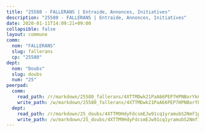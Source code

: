 ```yaml
---
title: "25580 - FALLERANS | Entraide, Annonces, Initiatives"
description: "25580 - FALLERANS | Entraide, Annonces, Initiatives"
date: 2020-01-11T14:09:21+09:00
collapsible: false
layout: commune
comm:
  nom: "FALLERANS"
  slug: fallerans
  cp: "25580"
dept:
  nom: "Doubs"
  slug: doubs
  num: "25"
peerpad:
  comm:
    read_path: /r/markdown/25580_fallerans/4XTTMDwk21PaA66PEP7HPNBorYk6imTuqBKEbpx5Zjjx8NJAX
    write_path: /w/markdown/25580_fallerans/4XTTMDwk21PaA66PEP7HPNBorYk6imTuqBKEbpx5Zjjx8NJAX-K3TgTmxBmc8GwHiBQGf6wTUKUNU2hGckxV7j3vr2jHB7VeYKfZyDoxESFygw7fkPu6V1JsTqeJimLBwFL53ufTgNJLZhzRKXSDbFMKLxFysNSFFxBEEQtLXorHzGEDgudrEvr9xw
  dept:
    read_path: /r/markdown/25_doubs/4XTTM9HdyFdcsmEJw91cq1yramubS2Nmf1ps2s84xcMxY74Zv
    write_path: /w/markdown/25_doubs/4XTTM9HdyFdcsmEJw91cq1yramubS2Nmf1ps2s84xcMxY74Zv-K3TgURza6A4QY75MscA2g52nUX9tjMQaHW9mgBSgyRKNNp3M6gkaXA9iDDtpbSx22mTSZbQLYS1izbwsznz8e9u5BERCmGKxZ379xV2nAaDe1bGyxrjytc7G1EcbGtknRFYQ1Lxp
---
```


